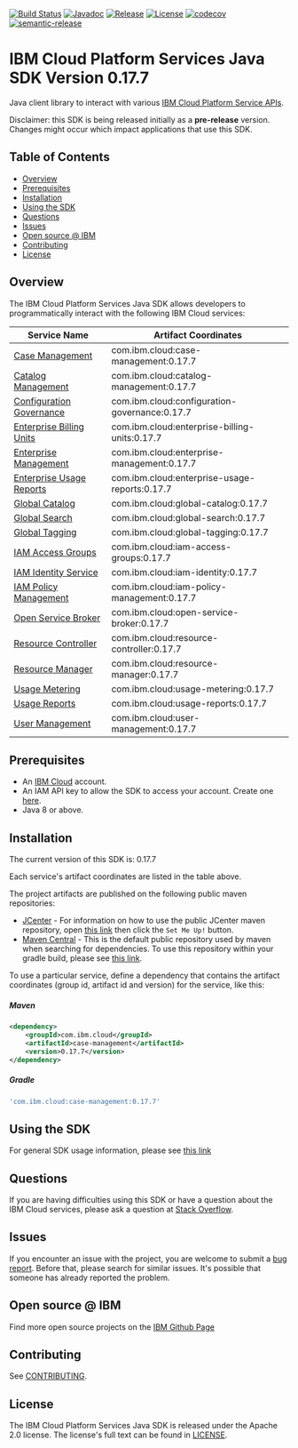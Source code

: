 [![Build Status](https://travis-ci.com/IBM/platform-services-java-sdk.svg?branch=main)](https://travis-ci.com/IBM/platform-services-java-sdk)
[![Javadoc](https://img.shields.io/static/v1?label=javadoc&message=latest&color=blue)](https://ibm.github.io/platform-services-java-sdk/docs/latest)
[![Release](https://img.shields.io/github/v/release/IBM/platform-services-java-sdk)](https://github.com/IBM/platform-services-java-sdk/releases/latest)
[![License](https://img.shields.io/badge/License-Apache%202.0-blue.svg)](https://opensource.org/licenses/Apache-2.0)
[![codecov](https://codecov.io/gh/IBM/platform-services-java-sdk/branch/main/graph/badge.svg)](https://codecov.io/gh/IBM/platform-services-java-sdk)
[![semantic-release](https://img.shields.io/badge/%20%20%F0%9F%93%A6%F0%9F%9A%80-semantic--release-e10079.svg)](https://github.com/semantic-release/semantic-release)


# IBM Cloud Platform Services Java SDK Version 0.17.7

Java client library to interact with various 
[IBM Cloud Platform Service APIs](https://cloud.ibm.com/docs?tab=api-docs&category=platform_services).

Disclaimer: this SDK is being released initially as a **pre-release** version.
Changes might occur which impact applications that use this SDK.

## Table of Contents

<!--
  The TOC below is generated using the `markdown-toc` node package.

      https://github.com/jonschlinkert/markdown-toc

  You should regenerate the TOC after making changes to this file.

      npx markdown-toc --maxdepth 4 -i README.md
  -->

<!-- toc -->

- [Overview](#overview)
- [Prerequisites](#prerequisites)
- [Installation](#installation)
- [Using the SDK](#using-the-sdk)
- [Questions](#questions)
- [Issues](#issues)
- [Open source @ IBM](#open-source--ibm)
- [Contributing](#contributing)
- [License](#license)

<!-- tocstop -->

## Overview

The IBM Cloud Platform Services Java SDK allows developers to programmatically interact with the following IBM Cloud services:

Service Name | Artifact Coordinates
--- | --- 
[Case Management](https://cloud.ibm.com/apidocs/case-management) | com.ibm.cloud:case-management:0.17.7
[Catalog Management](https://cloud.ibm.com/apidocs/resource-catalog/private-catalog) | com.ibm.cloud:catalog-management:0.17.7
[Configuration Governance](https://cloud.ibm.com/apidocs/security-compliance/config) | com.ibm.cloud:configuration-governance:0.17.7
[Enterprise Billing Units](https://cloud.ibm.com/apidocs/enterprise-apis/billing-unit) | com.ibm.cloud:enterprise-billing-units:0.17.7
[Enterprise Management](https://cloud.ibm.com/apidocs/enterprise-apis/enterprise) | com.ibm.cloud:enterprise-management:0.17.7
[Enterprise Usage Reports](https://cloud.ibm.com/apidocs/enterprise-apis/resource-usage-reports) | com.ibm.cloud:enterprise-usage-reports:0.17.7
[Global Catalog](https://cloud.ibm.com/apidocs/resource-catalog/global-catalog) | com.ibm.cloud:global-catalog:0.17.7
[Global Search](https://cloud.ibm.com/apidocs/search) | com.ibm.cloud:global-search:0.17.7
[Global Tagging](https://cloud.ibm.com/apidocs/tagging) | com.ibm.cloud:global-tagging:0.17.7
[IAM Access Groups](https://cloud.ibm.com/apidocs/iam-access-groups) | com.ibm.cloud:iam-access-groups:0.17.7
[IAM Identity Service](https://cloud.ibm.com/apidocs/iam-identity-token-api) | com.ibm.cloud:iam-identity:0.17.7
[IAM Policy Management](https://cloud.ibm.com/apidocs/iam-policy-management) | com.ibm.cloud:iam-policy-management:0.17.7
[Open Service Broker](https://cloud.ibm.com/apidocs/resource-controller/ibm-cloud-osb-api) | com.ibm.cloud:open-service-broker:0.17.7
[Resource Controller](https://cloud.ibm.com/apidocs/resource-controller/resource-controller) | com.ibm.cloud:resource-controller:0.17.7
[Resource Manager](https://cloud.ibm.com/apidocs/resource-controller/resource-manager) | com.ibm.cloud:resource-manager:0.17.7
[Usage Metering](https://cloud.ibm.com/apidocs/usage-metering) | com.ibm.cloud:usage-metering:0.17.7
[Usage Reports](https://cloud.ibm.com/apidocs/metering-reporting) | com.ibm.cloud:usage-reports:0.17.7
[User Management](https://cloud.ibm.com/apidocs/user-management) | com.ibm.cloud:user-management:0.17.7

## Prerequisites

[ibm-cloud-onboarding]: https://cloud.ibm.com/registration

* An [IBM Cloud][ibm-cloud-onboarding] account.
* An IAM API key to allow the SDK to access your account. Create one [here](https://cloud.ibm.com/iam/apikeys).
* Java 8 or above.

## Installation
The current version of this SDK is: 0.17.7

Each service's artifact coordinates are listed in the table above.

The project artifacts are published on the following public maven repositories:
- [JCenter](https://bintray.com/bintray/jcenter) - For information on how to use the
public JCenter maven repository, open [this link](https://bintray.com/bintray/jcenter)
then click the `Set Me Up!` button.
- [Maven Central](https://repo1.maven.org/maven2/) - This is the default public repository
used by maven when searching for dependencies.  To use this repository within your
gradle build, please see
[this link](https://docs.gradle.org/current/userguide/declaring_repositories.html).

To use a particular service, define a dependency that contains the
artifact coordinates (group id, artifact id and version) for the service, like this:

##### Maven

```xml
<dependency>
    <groupId>com.ibm.cloud</groupId>
    <artifactId>case-management</artifactId>
    <version>0.17.7</version>
</dependency>
```

##### Gradle
```gradle
'com.ibm.cloud:case-management:0.17.7'
```

## Using the SDK
For general SDK usage information, please see [this link](https://github.com/IBM/ibm-cloud-sdk-common/blob/main/README.md)

## Questions

If you are having difficulties using this SDK or have a question about the IBM Cloud services,
please ask a question at
[Stack Overflow](http://stackoverflow.com/questions/ask?tags=ibm-cloud).

## Issues
If you encounter an issue with the project, you are welcome to submit a
[bug report](https://github.com/IBM/platform-services-java-sdk/issues).
Before that, please search for similar issues. It's possible that someone has already reported the problem.

## Open source @ IBM
Find more open source projects on the [IBM Github Page](http://ibm.github.io/)

## Contributing
See [CONTRIBUTING](CONTRIBUTING.md).

## License

The IBM Cloud Platform Services Java SDK is released under the Apache 2.0 license.
The license's full text can be found in
[LICENSE](LICENSE).
